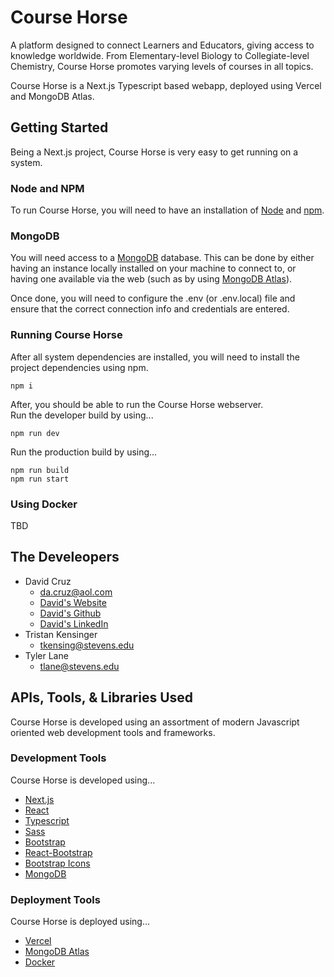 # Course Horse

A platform designed to connect Learners and Educators, giving access to knowledge worldwide. From Elementary-level Biology to Collegiate-level Chemistry, Course Horse promotes varying levels of courses in all topics.

Course Horse is a Next.js Typescript based webapp, deployed using Vercel and MongoDB Atlas.

## Getting Started

Being a Next.js project, Course Horse is very easy to get running on a system.

### Node and NPM

To run Course Horse, you will need to have an installation of [Node](https://nodejs.org/) and [npm](https://www.npmjs.com/).

### MongoDB

You will need access to a [MongoDB](https://www.mongodb.com/) database. This can be done by either having an instance locally installed on your machine to connect to, or having one available via the web (such as by using [MongoDB Atlas](https://www.mongodb.com/atlas/database)).

Once done, you will need to configure the .env (or .env.local) file and ensure that the correct connection info and credentials are entered.

### Running Course Horse

After all system dependencies are installed, you will need to install the project dependencies using npm.

```
npm i
```

After, you should be able to run the Course Horse webserver. <br>
Run the developer build by using...

```
npm run dev
```

Run the production build by using...

```
npm run build
npm run start
```

### Using Docker

TBD

## The Develeopers

- David Cruz
  - da.cruz@aol.com
  - [David's Website](https://xxmistacruzxx.github.io/)
  - [David's Github](https://github.com/xxmistacruzxx)
  - [David's LinkedIn](https://www.linkedin.com/in/davidalexandercruz/)
- Tristan Kensinger
  - tkensing@stevens.edu
- Tyler Lane
  - tlane@stevens.edu

## APIs, Tools, & Libraries Used

Course Horse is developed using an assortment of modern Javascript oriented web development tools and frameworks.

### Development Tools

Course Horse is developed using...

- [Next.js](https://nextjs.org/)
- [React](https://react.dev/)
- [Typescript](https://www.typescriptlang.org/)
- [Sass](https://sass-lang.com/)
- [Bootstrap](https://getbootstrap.com/)
- [React-Bootstrap](https://react-bootstrap.netlify.app/)
- [Bootstrap Icons](https://icons.getbootstrap.com/)
- [MongoDB](https://www.mongodb.com/)

### Deployment Tools

Course Horse is deployed using...

- [Vercel](https://vercel.com/)
- [MongoDB Atlas](https://www.mongodb.com/atlas/database)
- [Docker](https://www.docker.com/)

